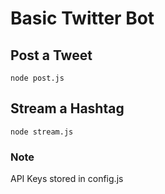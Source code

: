 # Basic Twitter Bot

## Post a Tweet
`node post.js`

## Stream a Hashtag
`node stream.js`

### Note
API Keys stored in config.js